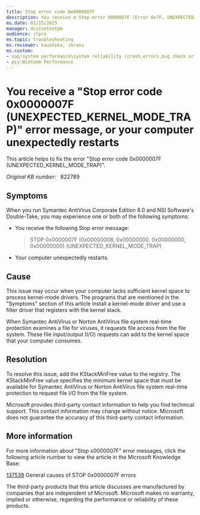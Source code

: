 ```yaml
---
title: Stop error code 0x0000007F
description: You receive a Stop error 0000007F (Error 0x7F, UNEXPECTED KERNEL MODE TRAP) error message, or your computer unexpectedly restarts.
ms.date: 01/15/2025
manager: dcscontentpm
audience: itpro
ms.topic: troubleshooting
ms.reviewer: kaushika, imranu
ms.custom:
- sap:system performance\system reliability (crash,errors,bug check or blue screen,unexpected reboot)
- pcy:WinComm Performance
---
```

# You receive a "Stop error code 0x0000007F (UNEXPECTED_KERNEL_MODE_TRAP)" error message, or your computer unexpectedly restarts

This article helps to fix the error "Stop error code 0x0000007F (UNEXPECTED_KERNEL_MODE_TRAP)".  

_Original KB number:_ &nbsp; 822789

## Symptoms

When you run Symantec AntiVirus Corporate Edition 8.0 and NSI Software's Double-Take, you may experience one or both of the following symptoms:  

- You receive the following Stop error message:  
    >STOP 0x0000007F (0x00000008, 0x00000000, 0x00000000, 0x00000000) (UNEXPECTED_KERNEL_MODE_TRAP)

- Your computer unexpectedly restarts.

## Cause

This issue may occur when your computer lacks sufficient kernel space to process kernel-mode drivers. The programs that are mentioned in the "Symptoms" section of this article install a kernel-mode driver and use a filter driver that registers with the kernel stack.

When Symantec AntiVirus or Norton AntiVirus file system real-time protection examines a file for viruses, it requests file access from the file system. These file input/output (I/O) requests can add to the kernel space that your computer consumes.

## Resolution

To resolve this issue, add the KStackMinFree value to the registry. The KStackMinFree value specifies the minimum kernel space that must be available for Symantec AntiVirus or Norton AntiVirus file system real-time protection to request file I/O from the file system.  

Microsoft provides third-party contact information to help you find technical support. This contact information may change without notice. Microsoft does not guarantee the accuracy of this third-party contact information.  

## More information

For more information about "Stop x0000007F" error messages, click the following article number to view the article in the Microsoft Knowledge Base:

[137539](https://support.microsoft.com/help/137539) General causes of STOP 0x0000007F errors  

The third-party products that this article discusses are manufactured by companies that are independent of Microsoft. Microsoft makes no warranty, implied or otherwise, regarding the performance or reliability of these products.
